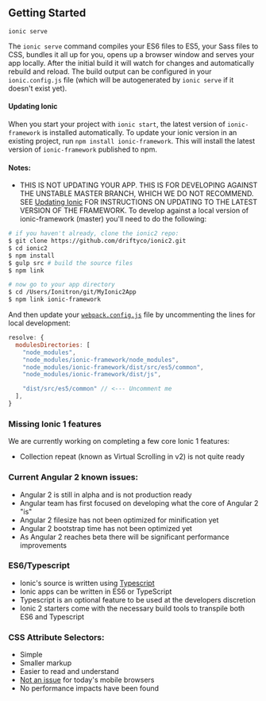 ## Getting Started

`ionic serve`

The `ionic serve` command compiles your ES6 files to ES5, your Sass files to CSS, bundles it all up for you, opens up a browser window and serves your app locally.  After the initial build it will watch for changes and automatically rebuild and reload.  The build output can be configured in your `ionic.config.js` file (which will be autogenerated by `ionic serve` if it doesn't exist yet).

#### Updating Ionic
When you start your project with `ionic start`, the latest version of `ionic-framework` is installed automatically. To update your ionic version in an existing project, run `npm install ionic-framework`. This will install the latest version of `ionic-framework` published to npm.

#### Notes:
- THIS IS NOT UPDATING YOUR APP. THIS IS FOR DEVELOPING AGAINST THE UNSTABLE MASTER BRANCH, WHICH WE DO NOT RECOMMEND. SEE [Updating Ionic](#updating-ionic) FOR INSTRUCTIONS ON UPDATING TO THE LATEST VERSION OF THE FRAMEWORK. To develop against a local version of ionic-framework (master) you'll need to do the following:
```bash
# if you haven't already, clone the ionic2 repo:
$ git clone https://github.com/driftyco/ionic2.git
$ cd ionic2
$ npm install
$ gulp src # build the source files
$ npm link

# now go to your app directory
$ cd /Users/Ionitron/git/MyIonic2App
$ npm link ionic-framework
```
And then update your [`webpack.config.js`](https://github.com/driftyco/ionic2-starter/blob/master/webpack.config.js#L37) file by uncommenting the lines for local development:
```js
resolve: {
  modulesDirectories: [
    "node_modules",
    "node_modules/ionic-framework/node_modules", 
    "node_modules/ionic-framework/dist/src/es5/common", 
    "node_modules/ionic-framework/dist/js", 

    "dist/src/es5/common" // <--- Uncomment me  
  ],
}
```

### Missing Ionic 1 features

We are currently working on completing a few core Ionic 1 features:

- Collection repeat (known as Virtual Scrolling in v2) is not quite ready

### Current Angular 2 known issues:

- Angular 2 is still in alpha and is not production ready
- Angular team has first focused on developing what the core of Angular 2 "is"
- Angular 2 filesize has not been optimized for minification yet
- Angular 2 bootstrap time has not been optimized yet
- As Angular 2 reaches beta there will be significant performance improvements


### ES6/Typescript

- Ionic's source is written using [Typescript](http://www.typescriptlang.org/)
- Ionic apps can be written in ES6 or TypeScript
- Typescript is an optional feature to be used at the developers discretion
- Ionic 2 starters come with the necessary build tools to transpile both ES6 and Typescript


### CSS Attribute Selectors:

- Simple
- Smaller markup
- Easier to read and understand
- [Not an issue](https://twitter.com/paul_irish/status/311610425617838081) for today's mobile browsers
- No performance impacts have been found
